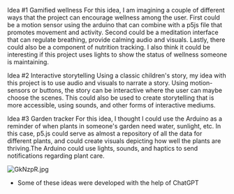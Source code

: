 Idea #1 Gamified wellness 
For this idea, I am imagining a couple of different ways that the project can encourage wellness among the user. First could be a motion sensor using the arduino that can combine with a p5js file that promotes movement and activity. Second could be a meditation interface that can regulate breathing, provide calming audio and visuals. Lastly, there could also be a component of nutrition tracking. I also think it could be interesting if this project uses lights to show the status of wellness someone is maintaining. 

Idea #2 Interactive storytelling 
Using a classic children's story, my idea with this project is to use audio and visuals to narrate a story. Using motion-sensors or buttons, the story can be interactive where the user can maybe choose the scenes. This could also be used to create storytelling that is more accessible, using sounds, and other forms of interactive mediums. 

Idea #3 Garden tracker 
For this idea, I thought I could use the Arduino as a reminder of when plants in someone's garden need water, sunlight, etc. In this case, p5.js could serve as almost a repository of all the data for different plants, and could create visuals depicting how well the plants are thriving.The Arduino could use lights, sounds, and haptics to send notifications regarding plant care. 

![GkNzpR.jpg](https://imgpile.com/images/GkNzpR.jpg)

* Some of these ideas were developed with the help of ChatGPT